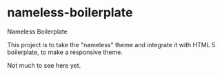 nameless-boilerplate
====================

Nameless Boilerplate

This project is to take the "nameless" theme and integrate it with HTML 5
boilerplate, to make a responsive theme. 

Not much to see here yet. 

